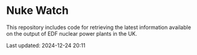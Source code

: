 # Nuke Watch

This repository includes code for retrieving the latest information available on the output of EDF nuclear power plants in the UK.

Last updated: 2024-12-24 20:11